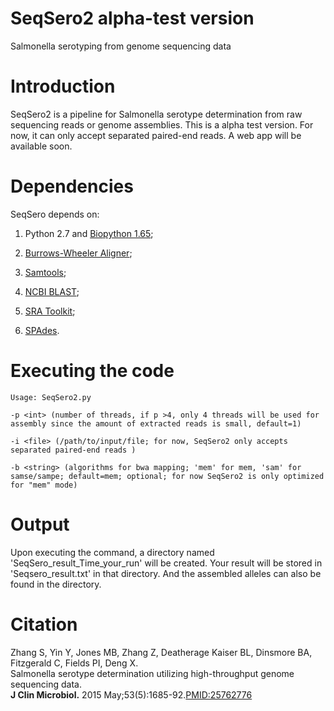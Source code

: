 # SeqSero2 alpha-test version
Salmonella serotyping from genome sequencing data


# Introduction 
SeqSero2 is a pipeline for Salmonella serotype determination from raw sequencing reads or genome assemblies. This is a alpha test version. For now, it can only accept separated paired-end reads. A web app will be available soon.

# Dependencies 
SeqSero depends on:

1. Python 2.7 and [Biopython 1.65](http://biopython.org/wiki/Download); 

2. [Burrows-Wheeler Aligner](http://sourceforge.net/projects/bio-bwa/files/); 

3. [Samtools](http://sourceforge.net/projects/samtools/files/samtools/);

4. [NCBI BLAST](https://blast.ncbi.nlm.nih.gov/Blast.cgi?PAGE_TYPE=BlastDocs&DOC_TYPE=Download);

5. [SRA Toolkit](http://www.ncbi.nlm.nih.gov/Traces/sra/sra.cgi?cmd=show&f=software&m=software&s=software);

6. [SPAdes](http://bioinf.spbau.ru/spades). 

# Executing the code 
    Usage: SeqSero2.py 

    -p <int> (number of threads, if p >4, only 4 threads will be used for assembly since the amount of extracted reads is small, default=1)

    -i <file> (/path/to/input/file; for now, SeqSero2 only accepts separated paired-end reads ) 

    -b <string> (algorithms for bwa mapping; 'mem' for mem, 'sam' for samse/sampe; default=mem; optional; for now SeqSero2 is only optimized for "mem" mode) 

# Output 
Upon executing the command, a directory named 'SeqSero_result_Time_your_run' will be created. Your result will be stored in 'Seqsero_result.txt' in that directory. And the assembled alleles can also be found in the directory.

# Citation
Zhang S, Yin Y, Jones MB, Zhang Z, Deatherage Kaiser BL, Dinsmore BA, Fitzgerald C, Fields PI, Deng X.  
Salmonella serotype determination utilizing high-throughput genome sequencing data.  
**J Clin Microbiol.** 2015 May;53(5):1685-92.[PMID:25762776](http://jcm.asm.org/content/early/2015/03/05/JCM.00323-15)

